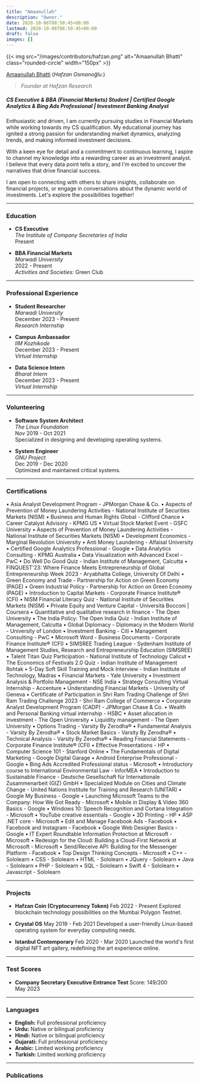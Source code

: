 ```yaml
---
title: "Amaanullah"
description: "Owner."
date: 2020-10-06T08:50:45+00:00
lastmod: 2020-10-06T08:50:45+00:00
draft: false
images: []
---
```


{{< img src="/images/contributors/hafzan.png" alt="Amaanullah Bhatti" class="rounded-circle" width="150px" >}}

[Amaanullah Bhatti](https://www.linkedin.com/in/amaanullah-bhatti-b87754281?utm_source=share&utm_campaign=share_via&utm_content=profile&utm_medium=android_app) (*Hafzan Osmanoğlu.*)

> *Founder at Hafzan Research*

##### CS Executive & BBA (Financial Markets) Student | Certified Google Analytics & Bing Ads Professional | Investment Banking Analyst

Enthusiastic and driven, I am currently pursuing studies in Financial Markets while working towards my CS qualification. My educational journey has ignited a strong passion for understanding market dynamics, analyzing trends, and making informed investment decisions.

With a keen eye for detail and a commitment to continuous learning, I aspire to channel my knowledge into a rewarding career as an investment analyst. I believe that every data point tells a story, and I'm excited to uncover the narratives that drive financial success.

I am open to connecting with others to share insights, collaborate on financial projects, or engage in conversations about the dynamic world of investments. Let's explore the possibilities together!

---

### Education

- **CS Executive**  
  *The Institute of Company Secretaries of India*  
  Present

- **BBA Financial Markets**  
  *Marwadi University*  
  2022 - Present  
  *Activities and Societies:* Green Club

---

### Professional Experience

- **Student Researcher**  
  *Marwadi University*  
  December 2023 - Present  
  *Research Internship*

- **Campus Ambassador**  
  *IIM Kozhikode*  
  December 2023 - Present  
  *Virtual Internship*

- **Data Science Intern**  
  *Bharat Intern*  
  December 2023 - Present  
  *Virtual Internship*

---

### Volunteering

- **Software System Architect**  
  *The Linux Foundation*  
  Nov 2019 - Oct 2021  
  Specialized in designing and developing operating systems.

- **System Engineer**  
  *GNU Project*  
  Dec 2019 - Dec 2020  
  Optimized and maintained critical systems.

---

### Certifications

• Asia Analyst Development Program - JPMorgan Chase & Co.
• Aspects of Prevention of Money Laundering Activities - National Institute of Securities Markets (NISM)
• Business and Human Rights Global - Clifford Chance
• Career Catalyst Advisory - KPMG US
• Virtual Stock Market Event - GSFC University
• Aspects of Prevention of Money Laundering Activities - National Institute of Securities Markets (NISM)
• Development Economics - Marginal Revolution University
• Anti Money Laundering - Alfaisal University
• Certified Google Analytics Professional - Google
• Data Analytics Consulting - KPMG Australia
• Data Visualization with Advanced Excel - PwC
• Do Well Do Good Quiz - Indian Institute of Management, Calcutta
• FINQUEST'23: Where Finance Meets Entrepreneurship of Global Entrepreneurship Week 2023 - Aryabhatta College, University Of Delhi
• Green Economy and Trade - Partnership for Action on Green Economy (PAGE)
• Green Industrial Policy - Partnership for Action on Green Economy (PAGE)
• Introduction to Capital Markets - Corporate Finance Institute® (CFI)
• NISM Financial Literacy Quiz - National Institute of Securities Markets (NISM)
• Private Equity and Venture Capital - Università Bocconi | Coursera
• Quantitative and qualitative research in finance - The Open University
• The India Policy: The Open India Quiz - Indian Institute of Management, Calcutta
• Global Diplomacy - Diplomacy in the Modern World - University of London
• Investment Banking - Citi
• Management Consulting - PwC
• Microsoft Word - Business Documents - Corporate Finance Institute® (CFI)
• SIMSREE Trading League - Sydenham Institute of Management Studies, Research and Entrepreneurship Education (SIMSREE)
• Talent Titan Quiz Participation - National Institute of Technology Calicut
• The Economics of Festivals 2.0 Quiz - Indian Institute of Management Rohtak
• 5-Day Soft Skill Training and Mock Interview - Indian Institute of Technology, Madras
• Financial Markets - Yale University
• Investment Analysis & Portfolio Management - NSE India
• Strategy Consulting Virtual Internship - Accenture
• Understanding Financial Markets - University of Geneva
• Certificate of Participation in Shri Ram Trading Challenge of Shri Ram Trading Challenge 2023 - Shri Ram College of Commerce
• Corporate Analyst Development Program (CADP) - JPMorgan Chase & Co.
• Wealth and Personal Banking virtual internship - HSBC
• Asset allocation in investment - The Open University
• Liquidity management - The Open University
• Options Trading - Varsity By Zerodha®
• Fundamental Analysis - Varsity By Zerodha®
• Stock Market Basics - Varsity By Zerodha®
• Technical Analysis - Varsity By Zerodha®
• Reading Financial Statements - Corporate Finance Institute® (CFI)
• Effective Presentations - HP
• Computer Science 101 - Stanford Online
• The Fundamentals of Digital Marketing - Google Digital Garage
• Android Enterprise Professional - Google
• Bing Ads Accredited Professional status - Microsoft
• Introductory course to International Environmental Law - InforMEA
• Introduction to Sustainable Finance - Deutsche Gesellschaft für Internationale Zusammenarbeit (GIZ) GmbH
• Specialized Module on Cities and Climate Change - United Nations Institute for Training and Research (UNITAR)
• Google My Business - Google
• Launching Microsoft Teams to the Company: How We Got Ready - Microsoft
• Mobile in Display & Video 360 Basics - Google
• Windows 10: Speech Recognition and Cortana Integration - Microsoft
• YouTube creative essentials - Google
• 3D Printing - HP
• ASP .NET core - Microsoft
• Edit and Manage Facebook Ads - Facebook
• Facebook and Instagram - Facebook
• Google Web Designer Basics - Google
• IT Expert Roundtable Information Protection at Microsoft - Microsoft
• Redesign for the Cloud: Building a Cloud-First Network at Microsoft - Microsoft
• Send/Receive API: Building for the Messenger Platform - Facebook
• Top Design Thinking Concepts - Microsoft
• C++ - Sololearn
• CSS - Sololearn
• HTML - Sololearn
• JQuery - Sololearn
• Java - Sololearn
• PHP - Sololearn
• SQL - Sololearn
• Swift 4 - Sololearn
• Javascript - Sololearn

---

### Projects

- **Hafzan Coin (Cryptocurrency Token)**
  Feb 2022 - Present
  Explored blockchain technology possibilities on the Mumbai Polygon Testnet.

- **Crystal OS**
  May 2019 - Feb 2021
  Developed a user-friendly Linux-based operating system for everyday computing needs.

- **Istanbul Contemporary**
  Feb 2020 - Mar 2020
  Launched the world's first digital NFT art gallery, redefining the art experience online.

---

### Test Scores

- **Company Secretary Executive Entrance Test**
  Score: 149/200  
  May 2023

---

### Languages

- **English:** Full professional proficiency
- **Urdu:** Native or bilingual proficiency
- **Hindi:** Native or bilingual proficiency
- **Gujarati:** Full professional proficiency
- **Arabic:** Limited working proficiency
- **Turkish:** Limited working proficiency

---

### Publications
